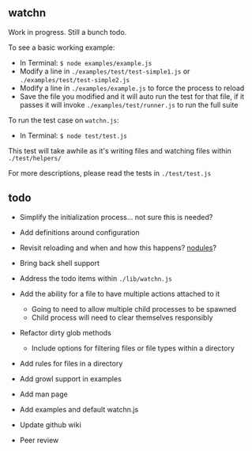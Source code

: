 ## watchn ##

Work in progress. Still a bunch todo.

To see a basic working example:

* In Terminal: `$ node examples/example.js`
* Modify a line in `./examples/test/test-simple1.js` or `./examples/test/test-simple2.js`
* Modify a line in `./examples/example.js` to force the process to reload
* Save the file you modified and it will auto run the test for that file, if it passes it will invoke `./examples/test/runner.js` to run the full suite

To run the test case on `watchn.js`:
* In Terminal: `$ node test/test.js`

This test will take awhile as it's writing files and watching files within `./test/helpers/`

For more descriptions, please read the tests in `./test/test.js`

## todo ##

* Simplify the initialization process... not sure this is needed?
* Add definitions around configuration
* Revisit reloading and when and how this happens? [nodules][nodules]?
* Bring back shell support
* Address the todo items within `./lib/watchn.js`

* Add the ability for a file to have multiple actions attached to it
  * Going to need to allow multiple child processes to be spawned
  * Child process will need to clear themselves responsibly
* Refactor dirty glob methods
  * Include options for filtering files or file types within a directory
* Add rules for files in a directory
* Add growl support in examples
* Add man page
* Add examples and default watchn.js
* Update github wiki
* Peer review


[nodules]: http://github.com/kriszyp/nodules